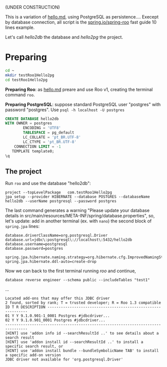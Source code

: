 (UNDER CONSTRUCTION)

This is a variation of [hello.md](hello.md), using PostgreSQL as persistence.... Execept by database connection, all script is the [spring.io/spring-roo](http://projects.spring.io/spring-roo/#running-from-shell) fast guide 10 lines example.

Let's call *hello2db* the database and *hello2pg* the project.

# Preparing

```sh
cd ~
mkdir testRoo1Hello2pg 
cd testRoo1Hello2pg
```

**Preparing Roo**: as [hello.md](hello.md) preare and use Roo v1, creating the terminal command `roo`.

**Preparing PostgreSQL**:  suppose standard PostgreSQL user "postgres" with password "postgres". Use `psql -h localhost -U postgres` 

```sql
CREATE DATABASE hello2db
WITH OWNER = postgres
        ENCODING = 'UTF8'
        TABLESPACE = pg_default
        LC_COLLATE = 'pt_BR.UTF-8'
        LC_CTYPE = 'pt_BR.UTF-8'
    CONNECTION LIMIT = -1
   TEMPLATE template0;
\q
```

## The project

Run `roo` and use the database "hello2db":

```
project --topLevelPackage   com.testRoo1Hello2pg
jpa setup --provider HIBERNATE --database POSTGRES --databaseName hello2db --userName postgresql --password postgres
```
The last command generates a warning "Please update your database details in src/main/resources/META-INF/spring/database.properties", so, let's  update: add  in another terminal (ex. with `nano`) the second block of `spring.jpa` lines:

```
database.driverClassName=org.postgresql.Driver
database.url=jdbc\:postgresql\://localhost\:5432/hello2db
database.username=postgresql
database.password=postgres

spring.jpa.hibernate.naming.strategy=org.hibernate.cfg.ImprovedNamingStrategy
spring.jpa.hibernate.ddl-auto=create-drop
```

Now we can back to the first terminal running *roo* and continue,

`database reverse engineer --schema public --includeTables "test1"`

...

```
Located add-ons that may offer this JDBC driver
2 found, sorted by rank; T = trusted developer; R = Roo 1.3 compatible
ID T R DESCRIPTION -------------------------------------------------------------
01 Y Y 9.1.0.901-1_0001 Postgres #jdbcdriver...
02 Y Y 9.1.0.901_0001 Postgres #jdbcdriver...
--------------------------------------------------------------------------------
[HINT] use 'addon info id --searchResultId ..' to see details about a search result
[HINT] use 'addon install id --searchResultId ..' to install a specific search result, or
[HINT] use 'addon install bundle --bundleSymbolicName TAB' to install a specific add-on version
JDBC driver not available for 'org.postgresql.Driver'
```


